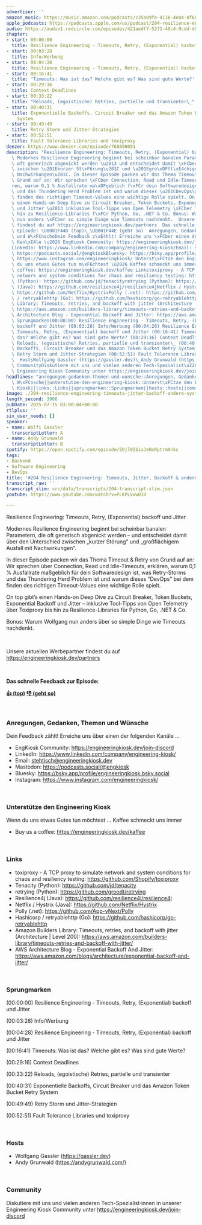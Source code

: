 ```yaml
---
advertiser: ''
amazon_music: https://music.amazon.com/podcasts/c35a09fe-4116-4e04-8f68-77d61b112e46/episodes/48a63a16-b27b-48f0-afcc-e7ee030a227e/engineering-kiosk-204-resilience-engineering-timeouts-jitter-backoff-andere-systemretter
apple_podcasts: https://podcasts.apple.com/us/podcast/204-resilience-engineering-timeouts-jitter-backoff/id1603082924?i=1000717269778&uo=4
audio: https://audio1.redcircle.com/episodes/421aedf7-5271-40c4-9cdd-d0be2f4897fa/stream.mp3
chapter:
- start: 00:00:00
  title: Resilience Engineering - Timeouts, Retry, (Exponential) backoff und Jitter
- start: 00:03:28
  title: Info/Werbung
- start: 00:04:28
  title: Resilience Engineering - Timeouts, Retry, (Exponential) backoff und Jitter
- start: 00:16:41
  title: 'Timeouts: Was ist das? Welche gibt es? Was sind gute Werte?'
- start: 00:29:16
  title: Context Deadlines
- start: 00:33:22
  title: "Reloads, (egoistische) Retries, partielle und transienter\_"
- start: 00:40:31
  title: Exponentielle Backoffs, Circuit Breaker und das Amazon Token Bucket Retry
    System
- start: 00:49:49
  title: Retry Storm und Jitter-Strategien
- start: 00:52:51
  title: Fault Tolerance Libraries und toxiproxy
deezer: https://www.deezer.com/episode/768890091
description: "Resilience Engineering: Timeouts, Retry, (Exponential) backoff und Jitter\
  \ Modernes Resilience Engineering beginnt bei scheinbar banalen Parametern, die\
  \ oft generisch abgenickt werden \u2013 und entscheidet damit \xFCber den Unterschied\
  \ zwischen \u201Ekurzer St\xF6rung\u201C und \u201Egro\xDFfl\xE4chigem Ausfall mit\
  \ Nachwirkungen\u201C. In dieser Episode packen wir das Thema Timeout & Retry von\
  \ Grund auf an: Wir sprechen \xFCber Connection, Read und Idle-Timeouts, erkl\xE4\
  ren, warum 0,1 % Ausfallrate ma\xDFgeblich f\xFCr dein Softwaredesign ist, was Retry-Storms\
  \ und das Thundering Herd Problem ist und warum dieses \u201CDevOps\u201D bei dem\
  \ finden des richtigen Timeout-Values eine wichtige Rolle spielt. On top gibt\u2019\
  s einen Hands-on Deep Dive zu Circuit Breaker, Token Buckets, Exponential Backoff\
  \ und Jitter \u2013 inklusive Tool-Tipps von Open Telemetry \xFCber Toxiproxy bis\
  \ hin zu Resilience-Libraries f\xFCr Python, Go, .NET & Co. Bonus: Warum Wolfgang\
  \ nun anders \xFCber so simple Dinge wie Timeouts nachdenkt.  Unsere aktuellen Werbepartner\
  \ findest du auf https://engineeringkiosk.dev/partners  Das schnelle Feedback zur\
  \ Episode: \U0001F44D (top)\_\U0001F44E (geht so)  Anregungen, Gedanken, Themen\
  \ und W\xFCnscheDein Feedback z\xE4hlt! Erreiche uns \xFCber einen der folgenden\
  \ Kan\xE4le \u2026 EngKiosk Community: https://engineeringkiosk.dev/join-discord\_\
  LinkedIn: https://www.linkedin.com/company/engineering-kiosk/Email: stehtisch@engineeringkiosk.devMastodon:\
  \ https://podcasts.social/@engkioskBluesky: https://bsky.app/profile/engineeringkiosk.bsky.socialInstagram:\
  \ https://www.instagram.com/engineeringkiosk/ Unterst\xFCtze den Engineering KioskWenn\
  \ du uns etwas Gutes tun m\xF6chtest \u2026 Kaffee schmeckt uns immer\_ Buy us a\
  \ coffee: https://engineeringkiosk.dev/kaffee Linkstoxiproxy - A TCP proxy to simulate\
  \ network and system conditions for chaos and resiliency testing: https://github.com/Shopify/toxiproxyTenacity\
  \ (Python): https://github.com/jd/tenacityretrying (Python): https://github.com/groodt/retryingResilience4j\
  \ (Java): https://github.com/resilience4j/resilience4jNetflix / Hystrix (Java):\
  \ https://github.com/Netflix/HystrixPolly (.net): https://github.com/App-vNext/PollyHashicorp\
  \ / retryablehttp (Go): https://github.com/hashicorp/go-retryablehttpAmazon Builders\
  \ Library: Timeouts, retries, and backoff with jitter (Architecture | Level 200):\
  \ https://aws.amazon.com/builders-library/timeouts-retries-and-backoff-with-jitter/AWS\
  \ Architecture Blog - Exponential Backoff And Jitter: https://aws.amazon.com/blogs/architecture/exponential-backoff-and-jitter/\
  \ Sprungmarken(00:00:00) Resilience Engineering - Timeouts, Retry, (Exponential)\
  \ backoff und Jitter (00:03:28) Info/Werbung (00:04:28) Resilience Engineering -\
  \ Timeouts, Retry, (Exponential) backoff und Jitter (00:16:41) Timeouts: Was ist\
  \ das? Welche gibt es? Was sind gute Werte? (00:29:16) Context Deadlines (00:33:22)\
  \ Reloads, (egoistische) Retries, partielle und transienter\_ (00:40:31) Exponentielle\
  \ Backoffs, Circuit Breaker und das Amazon Token Bucket Retry System (00:49:49)\
  \ Retry Storm und Jitter-Strategien (00:52:51) Fault Tolerance Libraries und toxiproxy\
  \  HostsWolfgang Gassler (https://gassler.dev)\_Andy Grunwald (https://andygrunwald.com/)\uFEFF\
  \ CommunityDiskutiere mit uns und vielen anderen Tech-Spezialist\u22C5innen in unserer\
  \ Engineering Kiosk Community unter https://engineeringkiosk.dev/join-discord"
headlines: "anregungen-gedanken-themen-und-wunsche::Anregungen, Gedanken, Themen und\
  \ W\xFCnsche||unterstutze-den-engineering-kiosk::Unterst\xFCtze den Engineering\
  \ Kiosk||links::Links||sprungmarken::Sprungmarken||hosts::Hosts||community::Community"
image: ./204-resilience-engineering-timeouts-jitter-backoff-andere-systemretter.jpg
length_second: 3906
pubDate: 2025-07-15 03:00:04+00:00
rtlplus: ''
six_user_needs: []
speaker:
- name: Wolfi Gassler
  transcriptLetter: A
- name: Andy Grunwald
  transcriptLetter: B
spotify: https://open.spotify.com/episode/5Ojl9IbixJeNxRptrmAnkc
tags:
- Backend
- Software Engineering
- DevOps
title: '#204 Resilience Engineering: Timeouts, Jitter, Backoff & andere Systemretter'
transcript_raw: ''
transcript_slim: src/data/transcripts/204-transcript-slim.json
youtube: https://www.youtube.com/watch?v=PLKPLVww0I0

---
```

<p>Resilience Engineering: Timeouts, Retry, (Exponential) backoff und Jitter</p><p>Modernes Resilience Engineering beginnt bei scheinbar banalen Parametern, die oft generisch abgenickt werden – und entscheidet damit über den Unterschied zwischen „kurzer Störung“ und „großflächigem Ausfall mit Nachwirkungen“.</p><p>In dieser Episode packen wir das Thema Timeout &amp; Retry von Grund auf an: Wir sprechen über Connection, Read und Idle-Timeouts, erklären, warum 0,1 % Ausfallrate maßgeblich für dein Softwaredesign ist, was Retry-Storms und das Thundering Herd Problem ist und warum dieses “DevOps” bei dem finden des richtigen Timeout-Values eine wichtige Rolle spielt.</p><p>On top gibt’s einen Hands-on Deep Dive zu Circuit Breaker, Token Buckets, Exponential Backoff und Jitter – inklusive Tool-Tipps von Open Telemetry über Toxiproxy bis hin zu Resilience-Libraries für Python, Go, .NET &amp; Co.</p><p>Bonus: Warum Wolfgang nun anders über so simple Dinge wie Timeouts nachdenkt.</p><p><br></p><p>Unsere aktuellen Werbepartner findest du auf <a href="https://engineeringkiosk.dev/partners">https://engineeringkiosk.dev/partners</a></p><p><br></p><p><strong>Das schnelle Feedback zur Episode:</strong></p><p><a href="https://api.openpodcast.dev/feedback/204/upvote" rel="nofollow"><strong>👍 (top)</strong></a><strong> </strong><a href="https://api.openpodcast.dev/feedback/204/downvote" rel="nofollow"><strong>👎 (geht so)</strong></a></p><p><br></p><h3 id="anregungen-gedanken-themen-und-wunsche">Anregungen, Gedanken, Themen und Wünsche</h3><p>Dein Feedback zählt! Erreiche uns über einen der folgenden Kanäle …</p><ul><li>EngKiosk Community: <a href="https://engineeringkiosk.dev/join-discord">https://engineeringkiosk.dev/join-discord</a> </li><li>LinkedIn: <a href="https://www.linkedin.com/company/engineering-kiosk/" rel="nofollow">https://www.linkedin.com/company/engineering-kiosk/</a></li><li>Email: <a href="mailto:stehtisch@engineeringkiosk.dev" rel="nofollow">stehtisch@engineeringkiosk.dev</a></li><li>Mastodon: <a href="https://podcasts.social/@engkiosk" rel="nofollow">https://podcasts.social/@engkiosk</a></li><li>Bluesky: <a href="https://bsky.app/profile/engineeringkiosk.bsky.social" rel="nofollow">https://bsky.app/profile/engineeringkiosk.bsky.social</a></li><li>Instagram: <a href="https://www.instagram.com/engineeringkiosk/" rel="nofollow">https://www.instagram.com/engineeringkiosk/</a></li></ul><p><br></p><h3 id="unterstutze-den-engineering-kiosk">Unterstütze den Engineering Kiosk</h3><p>Wenn du uns etwas Gutes tun möchtest … Kaffee schmeckt uns immer </p><ul><li>Buy us a coffee: <a href="https://engineeringkiosk.dev/kaffee">https://engineeringkiosk.dev/kaffee</a></li></ul><p><br></p><h3 id="links">Links</h3><ul><li>toxiproxy - A TCP proxy to simulate network and system conditions for chaos and resiliency testing: <a href="https://github.com/Shopify/toxiproxy" rel="nofollow">https://github.com/Shopify/toxiproxy</a></li><li>Tenacity (Python): <a href="https://github.com/jd/tenacity" rel="nofollow">https://github.com/jd/tenacity</a></li><li>retrying (Python): <a href="https://github.com/groodt/retrying" rel="nofollow">https://github.com/groodt/retrying</a></li><li>Resilience4j (Java): <a href="https://github.com/resilience4j/resilience4j" rel="nofollow">https://github.com/resilience4j/resilience4j</a></li><li>Netflix / Hystrix (Java): <a href="https://github.com/Netflix/Hystrix" rel="nofollow">https://github.com/Netflix/Hystrix</a></li><li>Polly (.net): <a href="https://github.com/App-vNext/Polly" rel="nofollow">https://github.com/App-vNext/Polly</a></li><li>Hashicorp / retryablehttp (Go): <a href="https://github.com/hashicorp/go-retryablehttp" rel="nofollow">https://github.com/hashicorp/go-retryablehttp</a></li><li>Amazon Builders Library: Timeouts, retries, and backoff with jitter (Architecture | Level 200): <a href="https://aws.amazon.com/builders-library/timeouts-retries-and-backoff-with-jitter/" rel="nofollow">https://aws.amazon.com/builders-library/timeouts-retries-and-backoff-with-jitter/</a></li><li>AWS Architecture Blog - Exponential Backoff And Jitter: <a href="https://aws.amazon.com/blogs/architecture/exponential-backoff-and-jitter/" rel="nofollow">https://aws.amazon.com/blogs/architecture/exponential-backoff-and-jitter/</a></li></ul><p><br></p><h3 id="sprungmarken">Sprungmarken</h3><p>(00:00:00) Resilience Engineering - Timeouts, Retry, (Exponential) backoff und Jitter</p><p>(00:03:28) Info/Werbung</p><p>(00:04:28) Resilience Engineering - Timeouts, Retry, (Exponential) backoff und Jitter</p><p>(00:16:41) Timeouts: Was ist das? Welche gibt es? Was sind gute Werte?</p><p>(00:29:16) Context Deadlines</p><p>(00:33:22) Reloads, (egoistische) Retries, partielle und transienter </p><p>(00:40:31) Exponentielle Backoffs, Circuit Breaker und das Amazon Token Bucket Retry System</p><p>(00:49:49) Retry Storm und Jitter-Strategien</p><p>(00:52:51) Fault Tolerance Libraries und toxiproxy</p><p><br></p><h3 id="hosts">Hosts</h3><ul><li>Wolfgang Gassler (<a href="https://gassler.dev" rel="nofollow">https://gassler.dev</a>) </li><li>Andy Grunwald (<a href="https://andygrunwald.com/" rel="nofollow">https://andygrunwald.com/</a>)</li></ul><p>﻿</p><h3 id="community">Community</h3><p>Diskutiere mit uns und vielen anderen Tech-Spezialist⋅innen in unserer Engineering Kiosk Community unter <a href="https://engineeringkiosk.dev/join-discord">https://engineeringkiosk.dev/join-discord</a> </p>